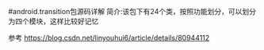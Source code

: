 #android.transition包源码详解
简介:该包下有24个类，按照功能划分，可以划分为四个模块，这样比较好记忆



















参考 https://blog.csdn.net/linyouhui6/article/details/80944112

